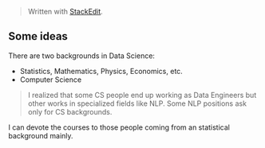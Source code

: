 


> Written with [StackEdit](https://stackedit.io/).

## Some ideas

There are two backgrounds in Data Science:

- Statistics, Mathematics, Physics, Economics, etc.
- Computer Science

> I realized that some CS people end up working as Data Engineers but other works in specialized fields like NLP. Some NLP positions ask only for CS backgrounds. 

I can devote the courses to those people coming from an statistical background mainly. 
<!--stackedit_data:
eyJoaXN0b3J5IjpbMTY2OTI1MzEyOCwxNDU4ODEwMjYsLTM2OD
I4OTAyOF19
-->